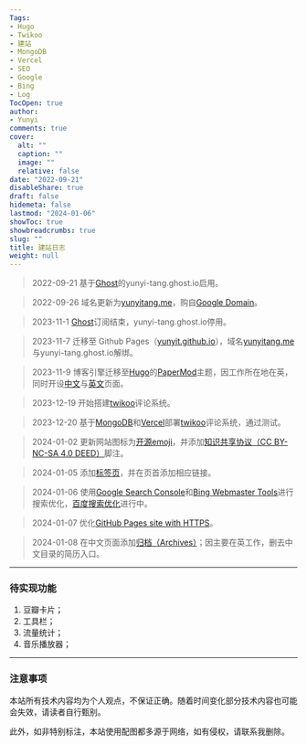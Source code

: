 ```yaml
---
Tags:
- Hugo
- Twikoo
- 建站
- MongoDB
- Vercel
- SEO
- Google
- Bing
- Log
TocOpen: true
author:
- Yunyi
comments: true
cover:
  alt: ""
  caption: ""
  image: ""
  relative: false
date: "2022-09-21"
disableShare: true
draft: false
hidemeta: false
lastmod: "2024-01-06"
showToc: true
showbreadcrumbs: true
slug: ""
title: 建站日志
weight: null
---
```


> 2022-09-21 基于[Ghost](https://ghost.org/)的yunyi-tang.ghost.io启用。

> 2022-09-26 域名更新为[yunyitang.me](https://www.yunyitang.me/)，购自[Google Domain](https://domains.google.com/registrar)。

> 2023-11-1 [Ghost](https://ghost.org/)订阅结束，yunyi-tang.ghost.io停用。

> 2023-11-7 迁移至 Github Pages（[yunyit.github.io](https://github.com/yunyit/yunyit.github.io)），域名[yunyitang.me](https://www.yunyitang.me/)与yunyi-tang.ghost.io解绑。

> 2023-11-9 博客引擎迁移至[Hugo](https://github.com/gohugoio/hugo)的[PaperMod](https://github.com/adityatelange/hugo-PaperMod)主题，因工作所在地在英，同时开设[中文](https://www.yunyitang.me/zh/)与[英文](https://www.yunyitang.me/en/)页面。

> 2023-12-19 开始搭建[twikoo](https://twikoo.js.org/en/intro.html)评论系统。

> 2023-12-20 基于[MongoDB](https://www.mongodb.com/cloud/atlas/register)和[Vercel](https://vercel.com/signup)部署[twikoo](https://twikoo.js.org/en/intro.html)评论系统，通过测试。

> 2024-01-02 更新网站图标为[开源emoji](https://iconduck.com/emojis/39003/orange-heart)，并添加[知识共享协议（CC BY-NC-SA 4.0 DEED）](https://creativecommons.org/licenses/by-nc-sa/4.0/deed.zh-hans)脚注。

> 2024-01-05 添加[标签页](https://www.sulvblog.cn/posts/blog/hugo_tag_cloud/)，并在页首添加相应链接。

> 2024-01-06 使用[Google Search Console](https://search.google.com/search-console)和[Bing Webmaster Tools](https://www.bing.com/webmasters)进行搜索优化，[百度搜索优化](https://ziyuan.baidu.com)进行中。

> 2024-01-07 优化[GitHub Pages site with HTTPS](https://docs.github.com/en/pages/getting-started-with-github-pages/securing-your-github-pages-site-with-https)。

> 2024-01-08 在中文页面添加[归档（Archives）](https://www.yunyitang.me/zh/archives/)；因主要在英工作，删去中文目录的简历入口。

---


### 待实现功能

1. 豆瓣卡片；
2. 工具栏；
3. 流量统计；
4. 音乐播放器；

---

### 注意事项
本站所有技术内容均为个人观点，不保证正确。随着时间变化部分技术内容也可能会失效，请读者自行甄别。

此外，如非特别标注，本站使用配图都多源于网络，如有侵权，请联系我删除。